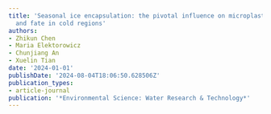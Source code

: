 ```yaml
---
title: 'Seasonal ice encapsulation: the pivotal influence on microplastic transport
  and fate in cold regions'
authors:
- Zhikun Chen
- Maria Elektorowicz
- Chunjiang An
- Xuelin Tian
date: '2024-01-01'
publishDate: '2024-08-04T18:06:50.628506Z'
publication_types:
- article-journal
publication: '*Environmental Science: Water Research & Technology*'
---
```

